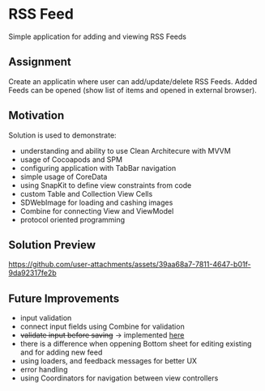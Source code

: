 # RSS Feed
Simple application for adding and viewing RSS Feeds

## Assignment
Create an applicatin where user can add/update/delete RSS Feeds. Added Feeds can be opened (show list of items and opened in external browser).

## Motivation
Solution is used to demonstrate:
- understanding and ability to use Clean Architecure with MVVM
- usage of Cocoapods and SPM
- configuring application with TabBar navigation
- simple usage of CoreData
- using SnapKit to define view constraints from code 
- custom Table and Collection View Cells
- SDWebImage for loading and cashing images
- Combine for connecting View and ViewModel
- protocol oriented programming

## Solution Preview
https://github.com/user-attachments/assets/39aa68a7-7811-4647-b01f-9da92317fe2b

## Future Improvements
- input validation
- connect input fields using Combine for validation
- ~~validate input before saving~~ -> implemented [here](https://github.com/anovosel/rssFeed/pull/1)
- there is a difference when oppening Bottom sheet for editing existing and for adding new feed
- using loaders, and feedback messages for better UX
- error handling
- using Coordinators for navigation between view controllers
